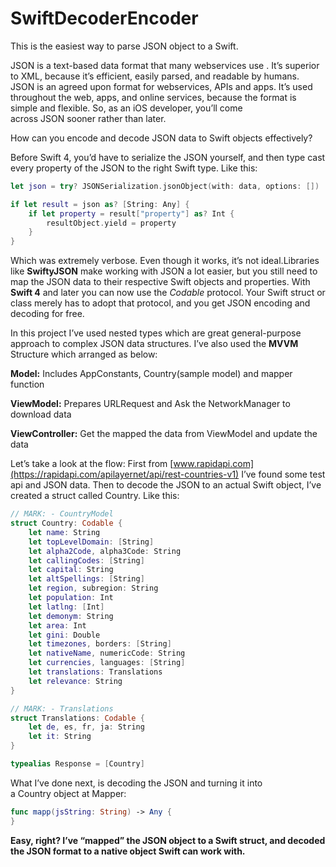 # SwiftDecoderEncoder
This is the easiest way to parse JSON object to a Swift.


JSON is a text-based data format that many webservices use . It’s superior to XML, because it’s efficient, easily parsed, and readable by humans. JSON is an agreed upon format for webservices, APIs and apps. It’s used throughout the web, apps, and online services, because the format is simple and flexible. So, as an iOS developer, you’ll come across JSON sooner rather than later.

How can you encode and decode JSON data to Swift objects effectively?

Before Swift 4, you’d have to serialize the JSON yourself, and then type cast every property of the JSON to the right Swift type.
Like this:

```swift
let json = try? JSONSerialization.jsonObject(with: data, options: [])

if let result = json as? [String: Any] {
    if let property = result["property"] as? Int {
        resultObject.yield = property
    }
}
```

Which was extremely verbose. Even though it works, it’s not ideal.Libraries like **SwiftyJSON** make working with JSON a lot easier, but you still need to map the JSON data to their respective Swift objects and properties.
With **Swift 4** and later you can now use the *Codable* protocol. Your Swift struct or class merely has to adopt that protocol, and you get JSON encoding and decoding for free.

In this project I’ve used nested types which are great general-purpose approach to complex JSON data structures. I’ve also used the **MVVM** Structure which arranged as below:

**Model:** Includes AppConstants, Country(sample model) and mapper function

**ViewModel:** Prepares URLRequest and Ask the NetworkManager to download data

**ViewController:** Get the mapped the data from ViewModel and update the data

Let’s take a look at the flow:
First from [www.rapidapi.com](https://rapidapi.com/apilayernet/api/rest-countries-v1) I’ve found some test api and JSON data. Then to decode the JSON to an actual Swift object, I’ve created a struct called Country. Like this:

```swift
// MARK: - CountryModel
struct Country: Codable {
    let name: String
    let topLevelDomain: [String]
    let alpha2Code, alpha3Code: String
    let callingCodes: [String]
    let capital: String
    let altSpellings: [String]
    let region, subregion: String
    let population: Int
    let latlng: [Int]
    let demonym: String
    let area: Int
    let gini: Double
    let timezones, borders: [String]
    let nativeName, numericCode: String
    let currencies, languages: [String]
    let translations: Translations
    let relevance: String
}

// MARK: - Translations
struct Translations: Codable {
    let de, es, fr, ja: String
    let it: String
}

typealias Response = [Country]
```
What I’ve done next, is decoding the JSON and turning it into a Country object at Mapper:

```swift
func mapp(jsString: String) -> Any {
}
```

**Easy, right? I’ve “mapped” the JSON object to a Swift struct, and decoded the JSON format to a native object Swift can work with.**
